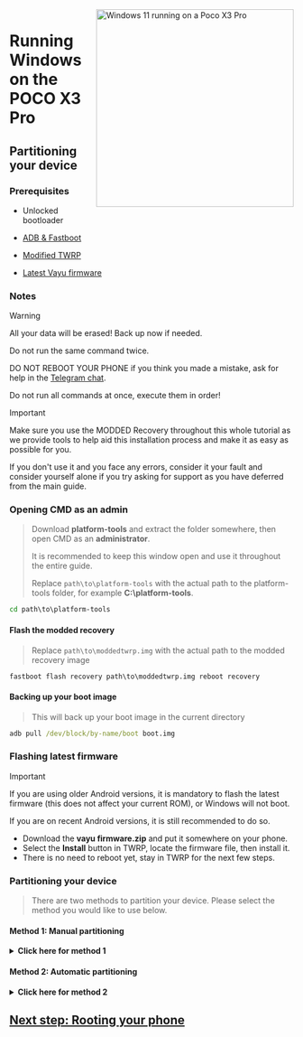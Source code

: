 <img align="right" src="https://github.com/n00b69/woa-vayu/blob/main/vayu.png" width="350" alt="Windows 11 running on a Poco X3 Pro">

# Running Windows on the POCO X3 Pro

## Partitioning your device

### Prerequisites
- Unlocked bootloader

- [ADB & Fastboot](https://developer.android.com/studio/releases/platform-tools)

- [Modified TWRP](https://github.com/n00b69/woa-vayu/releases/tag/Recovery)

- [Latest Vayu firmware](https://xmfirmwareupdater.com/firmware/vayu/)

### Notes
> [!WARNING]  
> All your data will be erased! Back up now if needed.
> 
> Do not run the same command twice.
> 
> DO NOT REBOOT YOUR PHONE if you think you made a mistake, ask for help in the [Telegram chat](https://t.me/woahelperchat).
> 
> Do not run all commands at once, execute them in order!

> [!IMPORTANT]
> Make sure you use the MODDED Recovery throughout this whole tutorial as we provide tools to help aid this installation process and make it as easy as possible for you.
> 
> If you don't use it and you face any errors, consider it your fault and consider yourself alone if you try asking for support as you have deferred from the main guide.

### Opening CMD as an admin
> Download **platform-tools** and extract the folder somewhere, then open CMD as an **administrator**.
>
> It is recommended to keep this window open and use it throughout the entire guide.
> 
> Replace `path\to\platform-tools` with the actual path to the platform-tools folder, for example **C:\platform-tools**.
```cmd
cd path\to\platform-tools
```

#### Flash the modded recovery
> Replace `path\to\moddedtwrp.img` with the actual path to the modded recovery image
```cmd
fastboot flash recovery path\to\moddedtwrp.img reboot recovery
```

#### Backing up your boot image
> This will back up your boot image in the current directory
```cmd
adb pull /dev/block/by-name/boot boot.img
```

### Flashing latest firmware
> [!Important]
> If you are using older Android versions, it is mandatory to flash the latest firmware (this does not affect your current ROM), or Windows will not boot.
>
> If you are on recent Android versions, it is still recommended to do so.
- Download the **vayu firmware.zip** and put it somewhere on your phone.
- Select the **Install** button in TWRP, locate the firmware file, then install it.
- There is no need to reboot yet, stay in TWRP for the next few steps.

### Partitioning your device
> There are two methods to partition your device. Please select the method you would like to use below. 

#### Method 1: Manual partitioning 

<details>
  <summary><strong>Click here for method 1</strong></summary> 

#### Resizing the partition table
```cmd
adb shell sgdisk --resize-table 64 /dev/block/sda
```

#### Opening a shell
```cmd
adb shell
```

### Preparing for partitioning
$${\color{blue}🟦 Note}$$
> If at any moment in parted you see an error prompting you to type "Yes/No" or "Ignore/Cancel", type `Yes` or `Ignore` depending on the situation to ignore the errors and continue.
>
> If you see any **udevadm** errors, you can ignore these as well.
```cmd
parted /dev/block/sda
```

#### Printing the current partition table
> Parted will print the list of partitions, userdata should be the last partition in the list
```cmd
print
``` 

#### Removing userdata
> Replace **$** with the number of the **userdata** partition, which should be **32**
```cmd
rm $
``` 

#### Recreating userdata
> Replace **11.7GB** with the former start value of **userdata** which we just deleted
>
> Replace **70GB** with the end value you want **userdata** to have. In this example your available usable space in Android will be 70GB-11.7GB = **58.3GB**
```cmd
mkpart userdata ext4 11.7GB 70GB
``` 

#### Creating ESP partition
> Replace **70GB** with the end value of **userdata**
>
> Replace **70.3GB** with the value you used before, adding **0.3GB** to it
```cmd
mkpart esp fat32 70GB 70.3GB
``` 

#### Creating Windows partition
> Replace **70.3GB** with the end value of **esp**
```cmd
mkpart win ntfs 70.3GB -0MB
``` 

#### Making ESP bootable
> Use `print` to see all partitions. Replace "$" with your ESP partition number, which should be **33**
```cmd
set $ esp on
``` 

#### Exit parted
```cmd
quit
``` 

### Formatting data
- Format all data in TWRP, or Android will not boot.
- ( Go to Wipe > Format data > type yes ) 

#### Check if Android still starts
- Just restart the phone, and see if Android still works 

### Formatting Windows and ESP drives
> Reboot into the modded recovery, then run the below command
```cmd
adb shell format
```

### Fixing the GPT
> If you do not do this, Windows may break your device
```cmd
adb shell fixgpt
```

</details>

#### Method 2: Automatic partitioning 

<details>
  <summary><strong>Click here for method 2</strong></summary> 

### Run the partitioning script
> After running the script, enter the size (in GB) that you want Windows to be
>
> Do not write **GB**, just the number (for example **50**)
```cmd
adb shell partition
``` 

### Check if Android still starts
- Just restart the phone, and see if Android still works 

</details>

## [Next step: Rooting your phone](/guide/2-root.md)















